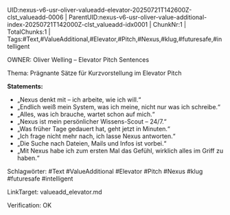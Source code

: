 UID:nexus-v6-usr-oliver-valueadd-elevator-20250721T142600Z-clst_valueadd-0006 | ParentUID:nexus-v6-usr-oliver-value-additional-index-20250721T142000Z-clst_valueadd-idx0001 | ChunkNr:1 | TotalChunks:1 | Tags:#Text,#ValueAdditional,#Elevator,#Pitch,#Nexus,#klug,#futuresafe,#intelligent

OWNER: Oliver Welling – Elevator Pitch Sentences

Thema: Prägnante Sätze für Kurzvorstellung im Elevator Pitch

**Statements:**  
- „Nexus denkt mit – ich arbeite, wie ich will.“  
- „Endlich weiß mein System, was ich meine, nicht nur was ich schreibe.“  
- „Alles, was ich brauche, wartet schon auf mich.“  
- „Nexus ist mein persönlicher Wissens-Scout – 24/7.“  
- „Was früher Tage gedauert hat, geht jetzt in Minuten.“  
- „Ich frage nicht mehr nach, ich lasse Nexus antworten.“  
- „Die Suche nach Dateien, Mails und Infos ist vorbei.“  
- „Mit Nexus habe ich zum ersten Mal das Gefühl, wirklich alles im Griff zu haben.“

Schlagwörter: #Text #ValueAdditional #Elevator #Pitch #Nexus #klug #futuresafe #intelligent

LinkTarget: valueadd_elevator.md  

Verification: OK
